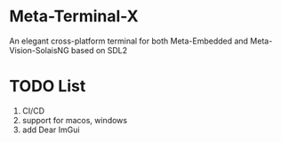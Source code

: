 # Meta-Terminal-X
An elegant cross-platform terminal for both Meta-Embedded and Meta-Vision-SolaisNG based on SDL2

# TODO List
1. CI/CD
2. support for macos, windows
3. add Dear ImGui
